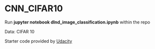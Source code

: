 # CNN_CIFAR10

Run **jupyter notebook dlnd\_image\_classification.ipynb** within the repo 

Data: CIFAR 10 

Starter code provided by [Udacity](https://github.com/udacity/deep-learning) 